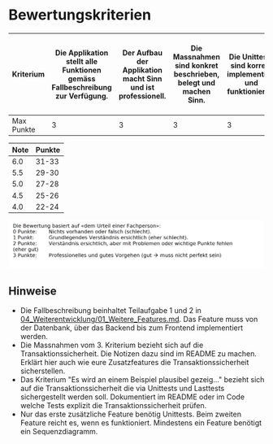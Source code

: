 # Bewertungskriterien

| Kriterium  | Die Applikation stellt alle Funktionen gemäss Fallbeschreibung zur Verfügung. | Der Aufbau der Applikation macht Sinn und ist professionell. | Die Massnahmen sind konkret beschrieben, belegt und machen Sinn. | Die Unittests sind korrekt implementiert und funktionieren. | Die Lasttests sind korrekt implementiert funktionieren. | Es wird an einem Beispiel plausibel gezeigt, dass die Unit- oder Lasttests funktionieren. | Es wurde eine weitere Funktionalität im Backend implementiert | Es wurde eine weitere Funktionalität im Frontend implementiert | Die neue Funktionalität wurde Unit Getestet | Es wurde eine weitere Funktionalität im Backend implementiert | Es wurde eine weitere Funktionalität im Frontend implementiert |
| ---------- | ----------------------------------------------------------------------------- | ------------------------------------------------------------ | ---------------------------------------------------------------- | ----------------------------------------------------------- | ------------------------------------------------------- | ----------------------------------------------------------------------------------------- | ------------------------------------------------------------- | -------------------------------------------------------------- | ------------------------------------------- | ------------------------------------------------------------- | -------------------------------------------------------------- |
| Max Punkte | 3                                                                             | 3                                                            | 3                                                                | 3                                                           | 3                                                       | 3                                                                                         | 3                                                             | 3                                                              | 3                                           | 3                                                             | 3                                                              |

| Note | Punkte |
| ---- | ------ |
| 6.0  | 31-33  |
| 5.5  | 29-30  |
| 5.0  | 27-28  |
| 4.5  | 25-26  |
| 4.0  | 22-24  |

![](2024-11-26-21-18-33.png)

## Hinweise

- Die Fallbeschreibung beinhaltet Teilaufgabe 1 und 2 in [04_Weiterentwicklung/01_Weitere_Features.md](04_Weiterentwicklung/01_Weitere_Features.md). Das Feature muss von der Datenbank, über das Backend bis zum Frontend implementiert werden.
- Die Massnahmen vom 3. Kriterium bezieht sich auf die Transaktionssicherheit. Die Notizen dazu sind im README zu machen. Erklärt hier auch wie eure Zusatzfeatures die Transaktionssicherheit sicherstellen.
- Das Kriterium "Es wird an einem Beispiel plausibel gezeig..." bezieht sich auf die Transaktionssicherheit die via Unittests und Lasttests sichergestellt werden soll. Dokumentiert im README oder im Code welche Tests explizit die Transaktionssicherheit prüfen.
- Nur das erste zusätzliche Feature benötig Unittests. Beim zweiten Feature reicht es, wenn es funktioniert. Mindestens ein Feature benötigt ein Sequenzdiagramm.
